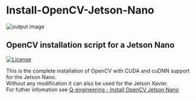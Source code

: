 # Install-OpenCV-Jetson-Nano
![output image]( https://qengineering.eu/images/LogoOpenJetsonGitHub.webp )

## OpenCV installation script for a Jetson Nano

[![License](https://img.shields.io/badge/License-BSD%203--Clause-blue.svg)](https://opensource.org/licenses/BSD-3-Clause)<br/>

This is the complete installation of OpenCV with CUDA and cuDNN support for the Jetson Nano.<br/>
Without any modification it can also be used for the Jetson Xavier.<br/>
For futher infomation see [Q-engineering - Install OpenCV Jetson Nano](https://qengineering.eu/install-opencv-4.5-on-jetson-nano.html) <br/>
